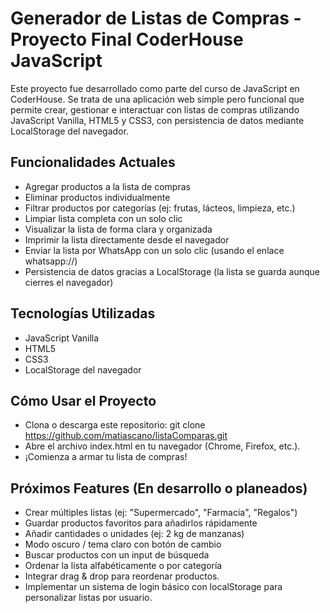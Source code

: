 # Generador de Listas de Compras - Proyecto Final CoderHouse JavaScript

Este proyecto fue desarrollado como parte del curso de JavaScript en CoderHouse. Se trata de una aplicación web simple pero funcional que permite crear, gestionar e interactuar con listas de compras utilizando JavaScript Vanilla, HTML5 y CSS3, con persistencia de datos mediante LocalStorage del navegador.

## Funcionalidades Actuales

- Agregar productos a la lista de compras
- Eliminar productos individualmente
- Filtrar productos por categorías (ej: frutas, lácteos, limpieza, etc.)
- Limpiar lista completa con un solo clic
- Visualizar la lista de forma clara y organizada
- Imprimir la lista directamente desde el navegador
- Enviar la lista por WhatsApp con un solo clic (usando el enlace whatsapp://)
- Persistencia de datos gracias a LocalStorage (la lista se guarda aunque cierres el navegador)

## Tecnologías Utilizadas

- JavaScript Vanilla
- HTML5
- CSS3
- LocalStorage del navegador

## Cómo Usar el Proyecto

- Clona o descarga este repositorio:
  git clone https://github.com/matiascano/listaComparas.git
- Abre el archivo index.html en tu navegador (Chrome, Firefox, etc.).
- ¡Comienza a armar tu lista de compras!

## Próximos Features (En desarrollo o planeados)

- Crear múltiples listas (ej: "Supermercado", "Farmacia", "Regalos")
- Guardar productos favoritos para añadirlos rápidamente
- Añadir cantidades o unidades (ej: 2 kg de manzanas)
- Modo oscuro / tema claro con botón de cambio
- Buscar productos con un input de búsqueda
- Ordenar la lista alfabéticamente o por categoría
- Integrar drag & drop para reordenar productos.
- Implementar un sistema de login básico con localStorage para personalizar listas por usuario.
